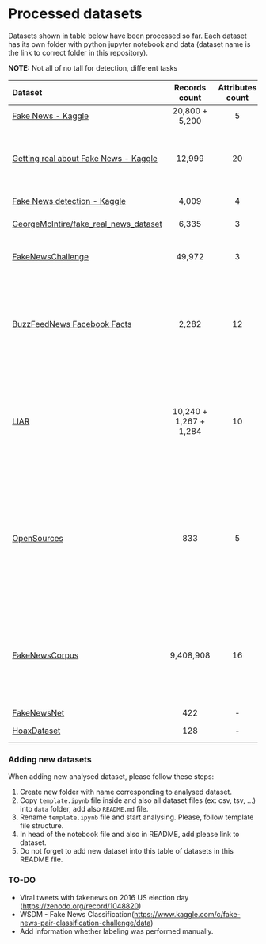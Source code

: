 # Processed datasets

Datasets shown in table below have been processed so far. Each dataset has its own folder with python jupyter notebook and data (dataset name is the link to correct folder in this repository).

**NOTE:** Not all of 
no tall for detection, different tasks

| **Dataset** | **Records count** | **Attributes count** | **Labels** |
|:------------|:-----------------:|:--------------------:|------------|
| [Fake News - Kaggle](./fake_news_kaggle/) | 20,800 + 5,200 | 5 | reliable, unreliable |
| [Getting real about Fake News - Kaggle](./getting_real_about_fake_news_kaggle/) | 12,999 | 20 | bias, conspiracy, hate, satire, state, junksci, fake, bs |
| [Fake News detection - Kaggle](./fake_news_detection_kaggle/) | 4,009 | 4 | 1 (real), 0 (fake) |
| [GeorgeMcIntire/fake_real_news_dataset](./georgemcintire_fake_real_news_dataset/) | 6,335 | 3 | REAL, FAKE |
| [FakeNewsChallenge](./fake_news_challenge/) | 49,972 | 3 | unrelated, discuss, agree, disagree |
| [BuzzFeedNews Facebook Facts](./buzzfeednews_facebook_facts/) | 2,282 | 12 | mostly true, no factual content, mixture of true and false, mostly false |
| [LIAR](./liar/) | 10,240 + 1,267 + 1,284  | 10 | barely true counts, false counts, half true counts, mostly true counts, pants on fire counts |
| [OpenSources](./opensources/) | 833 | 5 | bias, clickbait, conspiracy, fake, hate, junksci, satire, political, reliable, rumor, state, unreliable, blog, satirical |
| [FakeNewsCorpus](./fake_news_corpus/) | 9,408,908 | 16 | fake, satire, bias, conspiracy, state, junksci, hate, clickbait, unreliable, political, reliable |
| [FakeNewsNet](./fake_news_net/) | 422 | - | Real, Fake |
| [HoaxDataset](./hoax_dataset/) | 128 | - | Hoax, Nonhoax |


### Adding new datasets

When adding new analysed dataset, please follow these steps:

1. Create new folder with name corresponding to analysed dataset.
1. Copy `template.ipynb` file inside and also all dataset files (ex: csv, tsv, ...) into `data` folder, add also `README.md` file.
1. Rename `template.ipynb` file and start analysing. Please, follow template file structure.
1. In head of the notebook file and also in README, add please link to dataset.
1. Do not forget to add new dataset into this table of datasets in this README file.

### TO-DO
* Viral tweets with fakenews on 2016 US election day (https://zenodo.org/record/1048820)
* WSDM - Fake News Classification(https://www.kaggle.com/c/fake-news-pair-classification-challenge/data)
* Add information whether labeling was performed manually.